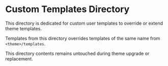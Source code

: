 # Custom Templates Directory

This directory is dedicated for custom user templates to override or extend theme templates.

Templates from this directory overrides templates of the same name from `<theme>/templates`.

This directory contents remains untouched during theme upgrade or replacement.
